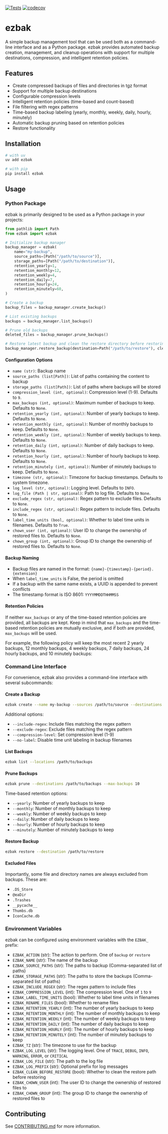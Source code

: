 [![Tests](https://github.com/natelandau/ezbak/actions/workflows/test.yml/badge.svg)](https://github.com/natelandau/ezbak/actions/workflows/test.yml) [![codecov](https://codecov.io/gh/natelandau/ezbak/graph/badge.svg?token=lR581iFOIE)](https://codecov.io/gh/natelandau/ezbak)

# ezbak

A simple backup management tool that can be used both as a command-line interface and as a Python package. ezbak provides automated backup creation, management, and cleanup operations with support for multiple destinations, compression, and intelligent retention policies.

## Features

-   Create compressed backups of files and directories in tgz format
-   Support for multiple backup destinations
-   Configurable compression levels
-   Intelligent retention policies (time-based and count-based)
-   File filtering with regex patterns
-   Time-based backup labeling (yearly, monthly, weekly, daily, hourly, minutely)
-   Automatic backup pruning based on retention policies
-   Restore functionality

## Installation

```bash
# with uv
uv add ezbak

# with pip
pip install ezbak
```

## Usage

### Python Package

ezbak is primarily designed to be used as a Python package in your projects:

```python
from pathlib import Path
from ezbak import ezbak

# Initialize backup manager
backup_manager = ezbak(
    name="my-backup",
    source_paths=[Path("/path/to/source")],
    storage_paths=[Path("/path/to/destination")],
    retention_yearly=1,
    retention_monthly=12,
    retention_weekly=4,
    retention_daily=7,
    retention_hourly=24,
    retention_minutely=60,
)

# Create a backup
backup_files = backup_manager.create_backup()

# List existing backups
backups = backup_manager.list_backups()

# Prune old backups
deleted_files = backup_manager.prune_backups()

# Restore latest backup and clean the restore directory before restoring
backup_manager.restore_backup(destination=Path("/path/to/restore"), clean_before_restore=True)
```

#### Configuration Options

-   `name (str)`: Backup name
-   `source_paths (list[Path])`: List of paths containing the content to backup
-   `storage_paths (list[Path])`: List of paths where backups will be stored
-   `compression_level (int, optional)`: Compression level (1-9). Defaults to `9`.
-   `max_backups (int, optional)`: Maximum number of backups to keep. Defaults to `None`.
-   `retention_yearly (int, optional)`: Number of yearly backups to keep. Defaults to `None`.
-   `retention_monthly (int, optional)`: Number of monthly backups to keep. Defaults to `None`.
-   `retention_weekly (int, optional)`: Number of weekly backups to keep. Defaults to `None`.
-   `retention_daily (int, optional)`: Number of daily backups to keep. Defaults to `None`.
-   `retention_hourly (int, optional)`: Number of hourly backups to keep. Defaults to `None`.
-   `retention_minutely (int, optional)`: Number of minutely backups to keep. Defaults to `None`.
-   `timezone (str, optional)`: Timezone for backup timestamps. Defaults to system timezone.
-   `log_level (str, optional)`: Logging level. Defaults to `INFO`.
-   `log_file (Path | str, optional)`: Path to log file. Defaults to `None`.
-   `exclude_regex (str, optional)`: Regex pattern to exclude files. Defaults to `None`.
-   `include_regex (str, optional)`: Regex pattern to include files. Defaults to `None`.
-   `label_time_units (bool, optional)`: Whether to label time units in filenames. Defaults to `True`.
-   `chown_user (int, optional)`: User ID to change the ownership of restored files to. Defaults to `None`.
-   `chown_group (int, optional)`: Group ID to change the ownership of restored files to. Defaults to `None`.

#### Backup Naming

-   Backup files are named in the format: `{name}-{timestamp}-{period}.{extension}`
-   When `label_time_units` is False, the period is omitted
-   If a backup with the same name exists, a UUID is appended to prevent conflicts
-   The timestamp format is ISO 8601: `YYYYMMDDTHHMMSS`

#### Retention Policies

If neither `max_backups` or any of the time-based retention policies are provided, all backups are kept. Keep in mind that `max_backups` and the time-based retention policies are mutually exclusive, and if both are provided, `max_backups` will be used.

For example, the following policy will keep the most recent 2 yearly backups, 12 monthly backups, 4 weekly backups, 7 daily backups, 24 hourly backups, and 10 minutely backups:

### Command Line Interface

For convenience, ezbak also provides a command-line interface with several subcommands:

#### Create a Backup

```bash
ezbak create --name my-backup --sources /path/to/source --destinations /path/to/destination
```

Additional options:

-   `--include-regex`: Include files matching the regex pattern
-   `--exclude-regex`: Exclude files matching the regex pattern
-   `--compression-level`: Set compression level (1-9)
-   `--no-label`: Disable time unit labeling in backup filenames

#### List Backups

```bash
ezbak list --locations /path/to/backups
```

#### Prune Backups

```bash
ezbak prune --destinations /path/to/backups --max-backups 10
```

Time-based retention options:

-   `--yearly`: Number of yearly backups to keep
-   `--monthly`: Number of monthly backups to keep
-   `--weekly`: Number of weekly backups to keep
-   `--daily`: Number of daily backups to keep
-   `--hourly`: Number of hourly backups to keep
-   `--minutely`: Number of minutely backups to keep

#### Restore Backup

```bash
ezbak restore --destination /path/to/restore
```

#### Excluded Files

Importantly, some file and directory names are always excluded from backups. These are:

-   `.DS_Store`
-   `@eaDir`
-   `.Trashes`
-   `__pycache__`
-   `Thumbs.db`
-   `IconCache.db`

### Environment Variables

ezbak can be configured using environment variables with the `EZBAK_` prefix:

-   `EZBAK_ACTION` (str): The action to perform. One of `backup` or `restore`
-   `EZBAK_NAME` (str): The name of the backup
-   `EZBAK_SOURCE_PATHS` (str): The paths to backup (Comma-separated list of paths)
-   `EZBAK_STORAGE_PATHS` (str): The paths to store the backups (Comma-separated list of paths)
-   `EZBAK_INCLUDE_REGEX` (str): The regex pattern to include files
-   `EZBAK_COMPRESSION_LEVEL` (int): The compression level. One of `1` to `9`
-   `EZBAK_LABEL_TIME_UNITS` (bool): Whether to label time units in filenames
-   `EZBAK_RENAME_FILES` (bool): Whether to rename files
-   `EZBAK_RETENTION_YEARLY` (int): The number of yearly backups to keep
-   `EZBAK_RETENTION_MONTHLY` (int): The number of monthly backups to keep
-   `EZBAK_RETENTION_WEEKLY` (int): The number of weekly backups to keep
-   `EZBAK_RETENTION_DAILY` (int): The number of daily backups to keep
-   `EZBAK_RETENTION_HOURLY` (int): The number of hourly backups to keep
-   `EZBAK_RETENTION_MINUTELY` (int): The number of minutely backups to keep
-   `EZBAK_TZ` (str): The timezone to use for the backup
-   `EZBAK_LOG_LEVEL` (str): The logging level. One of `TRACE`, `DEBUG`, `INFO`, `WARNING`, `ERROR`, or `CRITICAL`
-   `EZBAK_LOG_FILE` (str): The path to the log file
-   `EZBAK_LOG_PREFIX` (str): Optional prefix for log messages
-   `EZBAK_CLEAN_BEFORE_RESTORE` (bool): Whether to clean the restore path before restoring
-   `EZBAK_CHOWN_USER` (int): The user ID to change the ownership of restored files to
-   `EZBAK_CHOWN_GROUP` (int): The group ID to change the ownership of restored files to

## Contributing

See [CONTRIBUTING.md](CONTRIBUTING.md) for more information.
